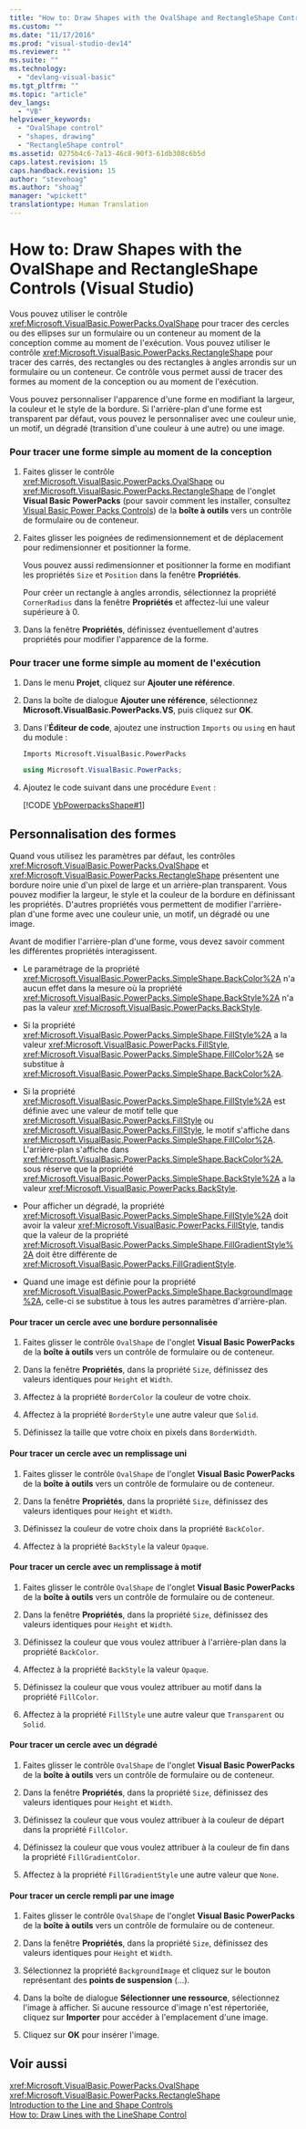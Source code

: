 ```yaml
---
title: "How to: Draw Shapes with the OvalShape and RectangleShape Controls (Visual Studio) | Microsoft Docs"
ms.custom: ""
ms.date: "11/17/2016"
ms.prod: "visual-studio-dev14"
ms.reviewer: ""
ms.suite: ""
ms.technology: 
  - "devlang-visual-basic"
ms.tgt_pltfrm: ""
ms.topic: "article"
dev_langs: 
  - "VB"
helpviewer_keywords: 
  - "OvalShape control"
  - "shapes, drawing"
  - "RectangleShape control"
ms.assetid: 0275b4c6-7a13-46c8-90f3-61db308c6b5d
caps.latest.revision: 15
caps.handback.revision: 15
author: "stevehoag"
ms.author: "shoag"
manager: "wpickett"
translationtype: Human Translation
---
```

# How to: Draw Shapes with the OvalShape and RectangleShape Controls (Visual Studio)
Vous pouvez utiliser le contrôle <xref:Microsoft.VisualBasic.PowerPacks.OvalShape> pour tracer des cercles ou des ellipses sur un formulaire ou un conteneur au moment de la conception comme au moment de l'exécution.  Vous pouvez utiliser le contrôle <xref:Microsoft.VisualBasic.PowerPacks.RectangleShape> pour tracer des carrés, des rectangles ou des rectangles à angles arrondis sur un formulaire ou un conteneur.  Ce contrôle vous permet aussi de tracer des formes au moment de la conception ou au moment de l'exécution.  
  
 Vous pouvez personnaliser l'apparence d'une forme en modifiant la largeur, la couleur et le style de la bordure.  Si l'arrière\-plan d'une forme est transparent par défaut, vous pouvez le personnaliser avec une couleur unie, un motif, un dégradé \(transition d'une couleur à une autre\) ou une image.  
  
### Pour tracer une forme simple au moment de la conception  
  
1.  Faites glisser le contrôle <xref:Microsoft.VisualBasic.PowerPacks.OvalShape> ou <xref:Microsoft.VisualBasic.PowerPacks.RectangleShape> de l'onglet **Visual Basic PowerPacks** \(pour savoir comment les installer, consultez [Visual Basic Power Packs Controls](../../../visual-basic/developing-apps/windows-forms/power-packs-controls.md)\) de la **boîte à outils** vers un contrôle de formulaire ou de conteneur.  
  
2.  Faites glisser les poignées de redimensionnement et de déplacement pour redimensionner et positionner la forme.  
  
     Vous pouvez aussi redimensionner et positionner la forme en modifiant les propriétés `Size` et `Position` dans la fenêtre **Propriétés**.  
  
     Pour créer un rectangle à angles arrondis, sélectionnez la propriété `CornerRadius` dans la fenêtre **Propriétés** et affectez\-lui une valeur supérieure à 0.  
  
3.  Dans la fenêtre **Propriétés**, définissez éventuellement d'autres propriétés pour modifier l'apparence de la forme.  
  
### Pour tracer une forme simple au moment de l'exécution  
  
1.  Dans le menu **Projet**, cliquez sur **Ajouter une référence**.  
  
2.  Dans la boîte de dialogue **Ajouter une référence**, sélectionnez **Microsoft.VisualBasic.PowerPacks.VS**, puis cliquez sur **OK**.  
  
3.  Dans l'**Éditeur de code**, ajoutez une instruction `Imports` ou `using` en haut du module :  
  
    ```vb#  
    Imports Microsoft.VisualBasic.PowerPacks  
    ```  
  
    ```c#  
    using Microsoft.VisualBasic.PowerPacks;  
    ```  
  
4.  Ajoutez le code suivant dans une procédure `Event` :  
  
     [!CODE [VbPowerpacksShape#1](../CodeSnippet/VS_Snippets_VBCSharp/VbPowerpacksShape#1)]  
  
## Personnalisation des formes  
 Quand vous utilisez les paramètres par défaut, les contrôles <xref:Microsoft.VisualBasic.PowerPacks.OvalShape> et <xref:Microsoft.VisualBasic.PowerPacks.RectangleShape> présentent une bordure noire unie d'un pixel de large et un arrière\-plan transparent.  Vous pouvez modifier la largeur, le style et la couleur de la bordure en définissant les propriétés.  D'autres propriétés vous permettent de modifier l'arrière\-plan d'une forme avec une couleur unie, un motif, un dégradé ou une image.  
  
 Avant de modifier l'arrière\-plan d'une forme, vous devez savoir comment les différentes propriétés interagissent.  
  
-   Le paramétrage de la propriété <xref:Microsoft.VisualBasic.PowerPacks.SimpleShape.BackColor%2A> n'a aucun effet dans la mesure où la propriété <xref:Microsoft.VisualBasic.PowerPacks.SimpleShape.BackStyle%2A> n'a pas la valeur <xref:Microsoft.VisualBasic.PowerPacks.BackStyle>.  
  
-   Si la propriété <xref:Microsoft.VisualBasic.PowerPacks.SimpleShape.FillStyle%2A> a la valeur <xref:Microsoft.VisualBasic.PowerPacks.FillStyle>, <xref:Microsoft.VisualBasic.PowerPacks.SimpleShape.FillColor%2A> se substitue à <xref:Microsoft.VisualBasic.PowerPacks.SimpleShape.BackColor%2A>.  
  
-   Si la propriété <xref:Microsoft.VisualBasic.PowerPacks.SimpleShape.FillStyle%2A> est définie avec une valeur de motif telle que <xref:Microsoft.VisualBasic.PowerPacks.FillStyle> ou <xref:Microsoft.VisualBasic.PowerPacks.FillStyle>, le motif s'affiche dans <xref:Microsoft.VisualBasic.PowerPacks.SimpleShape.FillColor%2A>.  L'arrière\-plan s'affiche dans <xref:Microsoft.VisualBasic.PowerPacks.SimpleShape.BackColor%2A>, sous réserve que la propriété <xref:Microsoft.VisualBasic.PowerPacks.SimpleShape.BackStyle%2A> a la valeur <xref:Microsoft.VisualBasic.PowerPacks.BackStyle>.  
  
-   Pour afficher un dégradé, la propriété <xref:Microsoft.VisualBasic.PowerPacks.SimpleShape.FillStyle%2A> doit avoir la valeur <xref:Microsoft.VisualBasic.PowerPacks.FillStyle>, tandis que la valeur de la propriété <xref:Microsoft.VisualBasic.PowerPacks.SimpleShape.FillGradientStyle%2A> doit être différente de <xref:Microsoft.VisualBasic.PowerPacks.FillGradientStyle>.  
  
-   Quand une image est définie pour la propriété <xref:Microsoft.VisualBasic.PowerPacks.SimpleShape.BackgroundImage%2A>, celle\-ci se substitue à tous les autres paramètres d'arrière\-plan.  
  
#### Pour tracer un cercle avec une bordure personnalisée  
  
1.  Faites glisser le contrôle `OvalShape` de l'onglet **Visual Basic PowerPacks** de la **boîte à outils** vers un contrôle de formulaire ou de conteneur.  
  
2.  Dans la fenêtre **Propriétés**, dans la propriété `Size`, définissez des valeurs identiques pour `Height` et `Width`.  
  
3.  Affectez à la propriété `BorderColor` la couleur de votre choix.  
  
4.  Affectez à la propriété `BorderStyle` une autre valeur que `Solid`.  
  
5.  Définissez la taille que votre choix en pixels dans `BorderWidth`.  
  
#### Pour tracer un cercle avec un remplissage uni  
  
1.  Faites glisser le contrôle `OvalShape` de l'onglet **Visual Basic PowerPacks** de la **boîte à outils** vers un contrôle de formulaire ou de conteneur.  
  
2.  Dans la fenêtre **Propriétés**, dans la propriété `Size`, définissez des valeurs identiques pour `Height` et `Width`.  
  
3.  Définissez la couleur de votre choix dans la propriété `BackColor`.  
  
4.  Affectez à la propriété `BackStyle` la valeur `Opaque`.  
  
#### Pour tracer un cercle avec un remplissage à motif  
  
1.  Faites glisser le contrôle `OvalShape` de l'onglet **Visual Basic PowerPacks** de la **boîte à outils** vers un contrôle de formulaire ou de conteneur.  
  
2.  Dans la fenêtre **Propriétés**, dans la propriété `Size`, définissez des valeurs identiques pour `Height` et `Width`.  
  
3.  Définissez la couleur que vous voulez attribuer à l'arrière\-plan dans la propriété `BackColor`.  
  
4.  Affectez à la propriété `BackStyle` la valeur `Opaque`.  
  
5.  Définissez la couleur que vous voulez attribuer au motif dans la propriété `FillColor`.  
  
6.  Affectez à la propriété `FillStyle` une autre valeur que `Transparent` ou `Solid`.  
  
#### Pour tracer un cercle avec un dégradé  
  
1.  Faites glisser le contrôle `OvalShape` de l'onglet **Visual Basic PowerPacks** de la **boîte à outils** vers un contrôle de formulaire ou de conteneur.  
  
2.  Dans la fenêtre **Propriétés**, dans la propriété `Size`, définissez des valeurs identiques pour `Height` et `Width`.  
  
3.  Définissez la couleur que vous voulez attribuer à la couleur de départ dans la propriété `FillColor`.  
  
4.  Définissez la couleur que vous voulez attribuer à la couleur de fin dans la propriété `FillGradientColor`.  
  
5.  Affectez à la propriété `FillGradientStyle` une autre valeur que `None`.  
  
#### Pour tracer un cercle rempli par une image  
  
1.  Faites glisser le contrôle `OvalShape` de l'onglet **Visual Basic PowerPacks** de la **boîte à outils** vers un contrôle de formulaire ou de conteneur.  
  
2.  Dans la fenêtre **Propriétés**, dans la propriété `Size`, définissez des valeurs identiques pour `Height` et `Width`.  
  
3.  Sélectionnez la propriété `BackgroundImage` et cliquez sur le bouton représentant des **points de suspension** \(...\).  
  
4.  Dans la boîte de dialogue **Sélectionner une ressource**, sélectionnez l'image à afficher.  Si aucune ressource d'image n'est répertoriée, cliquez sur **Importer** pour accéder à l'emplacement d'une image.  
  
5.  Cliquez sur **OK** pour insérer l'image.  
  
## Voir aussi  
 <xref:Microsoft.VisualBasic.PowerPacks.OvalShape>   
 <xref:Microsoft.VisualBasic.PowerPacks.RectangleShape>   
 [Introduction to the Line and Shape Controls](../../../visual-basic/developing-apps/windows-forms/introduction-to-the-line-and-shape-controls-visual-studio.md)   
 [How to: Draw Lines with the LineShape Control](../../../visual-basic/developing-apps/windows-forms/how-to-draw-lines-with-the-lineshape-control-visual-studio.md)